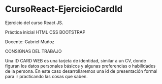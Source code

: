 # CursoReact-EjercicioCardId

Ejercicio del curso React JS.

Práctica inicial HTML CSS BOOTSTRAP

Docente: Gabriel Muñoz

CONSIGNAS DEL TRABAJO

Una ID CARD WEB es una tarjeta de identidad, similar a un CV, donde figuran
los datos personales básicos y algunas preferencias o habilidades de la
persona. En este caso desarrollaremos una id de presentación formal para ir
practicando las cosas que saben.
